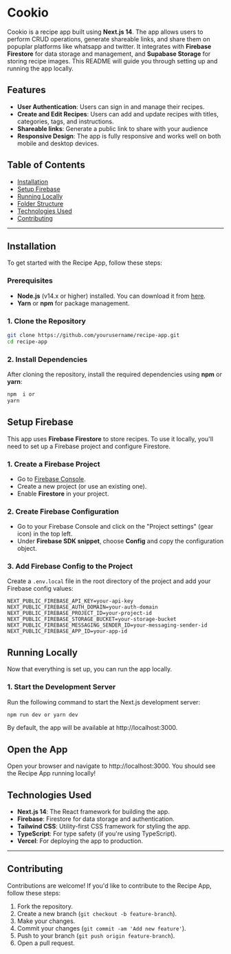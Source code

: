 # Cookio

Cookio is a recipe app built using **Next.js 14**. The app allows users to perform CRUD operations, generate shareable 
links, and share them on popuplar platforms like whatsapp and twitter. It integrates with **Firebase Firestore** for data storage and management, and **Supabase Storage** for storing recipe images.
This README will guide you through setting up and running the app locally.

## Features

- **User Authentication**: Users can sign in and manage their recipes.
- **Create and Edit Recipes**: Users can add and update recipes with titles, categories, tags, and instructions.
- **Shareable links**: Generate a public link to share with your audience
- **Responsive Design**: The app is fully responsive and works well on both mobile and desktop devices.



## Table of Contents

- [Installation](#installation)
- [Setup Firebase](#setup-firebase)
- [Running Locally](#running-locally)
- [Folder Structure](#folder-structure)
- [Technologies Used](#technologies-used)
- [Contributing](#contributing)

---

## Installation

To get started with the Recipe App, follow these steps:

### Prerequisites

- **Node.js** (v14.x or higher) installed. You can download it from [here](https://nodejs.org/).
- **Yarn** or **npm** for package management.

### 1. Clone the Repository

```bash
git clone https://github.com/yourusername/recipe-app.git
cd recipe-app

```
### 2. Install Dependencies

After cloning the repository, install the required dependencies using **npm** or **yarn**:

```bash
npm  i or 
yarn

```


## Setup Firebase

This app uses **Firebase Firestore** to store recipes. To use it locally, you'll need to set up a Firebase project and configure Firestore.

### 1. Create a Firebase Project

- Go to [Firebase Console](https://console.firebase.google.com/).
- Create a new project (or use an existing one).
- Enable **Firestore** in your project.

### 2. Create Firebase Configuration

- Go to your Firebase Console and click on the "Project settings" (gear icon) in the top left.
- Under **Firebase SDK snippet**, choose **Config** and copy the configuration object.
  
### 3. Add Firebase Config to the Project

Create a `.env.local` file in the root directory of the project and add your Firebase config values:

```env
NEXT_PUBLIC_FIREBASE_API_KEY=your-api-key
NEXT_PUBLIC_FIREBASE_AUTH_DOMAIN=your-auth-domain
NEXT_PUBLIC_FIREBASE_PROJECT_ID=your-project-id
NEXT_PUBLIC_FIREBASE_STORAGE_BUCKET=your-storage-bucket
NEXT_PUBLIC_FIREBASE_MESSAGING_SENDER_ID=your-messaging-sender-id
NEXT_PUBLIC_FIREBASE_APP_ID=your-app-id
```

## Running Locally

Now that everything is set up, you can run the app locally.

### 1. Start the Development Server

Run the following command to start the Next.js development server:

```bash
npm run dev or yarn dev
```

By default, the app will be available at http://localhost:3000.

## Open the App

Open your browser and navigate to http://localhost:3000. You should see the Recipe App running locally!

## Technologies Used

- **Next.js 14**: The React framework for building the app.
- **Firebase**: Firestore for data storage and authentication.
- **Tailwind CSS**: Utility-first CSS framework for styling the app.
- **TypeScript**: For type safety (if you're using TypeScript).
- **Vercel**: For deploying the app to production.

---

## Contributing

Contributions are welcome! If you'd like to contribute to the Recipe App, follow these steps:

1. Fork the repository.
2. Create a new branch (`git checkout -b feature-branch`).
3. Make your changes.
4. Commit your changes (`git commit -am 'Add new feature'`).
5. Push to your branch (`git push origin feature-branch`).
6. Open a pull request.
